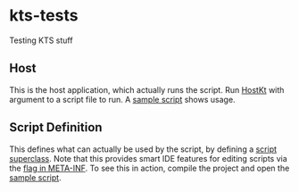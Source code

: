 # kts-tests

Testing KTS stuff

## Host

This is the host application, which actually runs the script.
Run [HostKt](kts-host/src/main/kotlin/be/bluexin/ktstests/host/Host.kt) with argument to a script file to run.
A [sample script](firstTest.bluescript.kts) shows usage.

## Script Definition

This defines what can actually be used by the script, by defining a [script superclass](kts-scriptdef/src/main/kotlin/be/bluexin/ktstests/scriptdef/BlueScript.kt).
Note that this provides smart IDE features for editing scripts via the [flag in META-INF](kts-scriptdef/src/main/resources/META-INF/kotlin/script/templates/be.bluexin.ktstests.scriptdef.BlueScript.classname).
To see this in action, compile the project and open the [sample script](firstTest.bluescript.kts).
